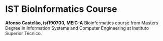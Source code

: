 # IST BioInformatics Course

**Afonso Castelão, ist190700, MEIC-A**
Bioinformatics course from Masters Degree in Information Systems and Computer Engineering at Instituto Superior Técnico.
